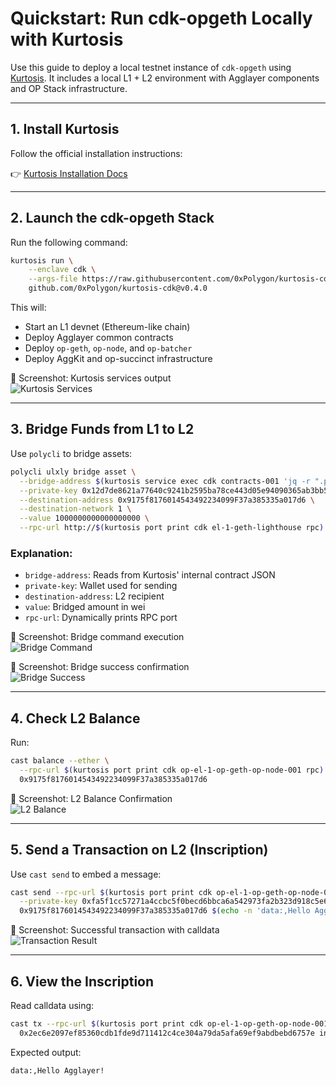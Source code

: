 # Quickstart: Run cdk-opgeth Locally with Kurtosis

Use this guide to deploy a local testnet instance of `cdk-opgeth` using [Kurtosis](https://docs.kurtosis.com/install). It includes a local L1 + L2 environment with Agglayer components and OP Stack infrastructure.

---

## 1. Install Kurtosis

Follow the official installation instructions:

👉 [Kurtosis Installation Docs](https://docs.kurtosis.com/install)

---

## 2. Launch the cdk-opgeth Stack

Run the following command:

```bash
kurtosis run \
    --enclave cdk \
    --args-file https://raw.githubusercontent.com/0xPolygon/kurtosis-cdk/refs/tags/v0.4.0/.github/tests/chains/op-succinct.yml \
    github.com/0xPolygon/kurtosis-cdk@v0.4.0
```

This will:
- Start an L1 devnet (Ethereum-like chain)
- Deploy Agglayer common contracts
- Deploy `op-geth`, `op-node`, and `op-batcher`
- Deploy AggKit and op-succinct infrastructure

📸 Screenshot: Kurtosis services output  
![Kurtosis Services](../screenshot-1.png)

---

## 3. Bridge Funds from L1 to L2

Use `polycli` to bridge assets:

```bash
polycli ulxly bridge asset \
  --bridge-address $(kurtosis service exec cdk contracts-001 'jq -r ".polygonZkEVMBridgeAddress" /opt/zkevm/combined.json') \
  --private-key 0x12d7de8621a77640c9241b2595ba78ce443d05e94090365ab3bb5e19df82c625 \
  --destination-address 0x9175f8176014543492234099F37a385335a017d6 \
  --destination-network 1 \
  --value 1000000000000000000 \
  --rpc-url http://$(kurtosis port print cdk el-1-geth-lighthouse rpc)
```

### Explanation:
- `bridge-address`: Reads from Kurtosis' internal contract JSON
- `private-key`: Wallet used for sending
- `destination-address`: L2 recipient
- `value`: Bridged amount in wei
- `rpc-url`: Dynamically prints RPC port

📸 Screenshot: Bridge command execution  
![Bridge Command](../screenshot-2.png)

📸 Screenshot: Bridge success confirmation  
![Bridge Success](../screenshot-3.png)

---

## 4. Check L2 Balance

Run:

```bash
cast balance --ether \
  --rpc-url $(kurtosis port print cdk op-el-1-op-geth-op-node-001 rpc) \
  0x9175f8176014543492234099F37a385335a017d6
```

📸 Screenshot: L2 Balance Confirmation  
![L2 Balance](../screenshot-4.png)

---

## 5. Send a Transaction on L2 (Inscription)

Use `cast send` to embed a message:

```bash
cast send --rpc-url $(kurtosis port print cdk op-el-1-op-geth-op-node-001 rpc) \
  --private-key 0xfa5f1cc57271a4ccbc5f0becd6bbca6a542973fa2b323d918c5e625fb67bdb20 \
  0x9175f8176014543492234099F37a385335a017d6 $(echo -n 'data:,Hello Agglayer!' | xxd -p)
```

📸 Screenshot: Successful transaction with calldata  
![Transaction Result](../screenshot-5.png)

---

## 6. View the Inscription

Read calldata using:

```bash
cast tx --rpc-url $(kurtosis port print cdk op-el-1-op-geth-op-node-001 rpc) \
  0x2ec6e2097ef85360cdb1fde9d711412c4ce304a79da5afa69ef9abdbebd6757e input | xxd -r -p
```

Expected output:

```
data:,Hello Agglayer!
```
